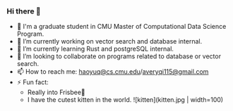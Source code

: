 ### Hi there 👋

- 🤔 I'm a graduate student in CMU Master of Computational Data Science Program.
- 🔭 I’m currently working on vector search and database internal.
- 🌱 I’m currently learning Rust and postgreSQL internal.
- 👯 I’m looking to collaborate on programs related to database or vector search.
- 📫 How to reach me: haoyuq@cs.cmu.edu/averyqi115@gmail.com
- ⚡ Fun fact:
  - Really into Frisbee🥏
  - I have the cutest kitten in the world.
![kitten](kitten.jpg | width=100)

